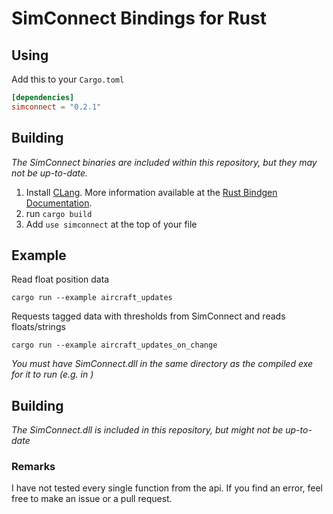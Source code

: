 # SimConnect Bindings for Rust
## Using
Add this to your `Cargo.toml`
```toml
[dependencies]
simconnect = "0.2.1"
```

## Building
*The SimConnect binaries are included within this repository, but they may not be up-to-date.*

1. Install [CLang](https://clang.llvm.org/get_started.html). More information available at the [Rust Bindgen Documentation](https://rust-lang.github.io/rust-bindgen/requirements.html).
2. run `cargo build`
3. Add `use simconnect` at the top of your file

## Example
Read float position data

```
cargo run --example aircraft_updates
```

Requests tagged data with thresholds from SimConnect and reads floats/strings
```
cargo run --example aircraft_updates_on_change
```

*You must have SimConnect.dll in the same directory as the compiled exe for it to run (e.g. in )*

## Building
*The SimConnect.dll is included in this repository, but might not be up-to-date*

### Remarks
I have not tested every single function from the api. If you find an error, feel free to make an issue or a pull request.
